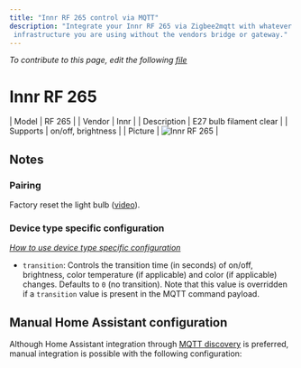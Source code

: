 ```yaml
---
title: "Innr RF 265 control via MQTT"
description: "Integrate your Innr RF 265 via Zigbee2mqtt with whatever smart home
 infrastructure you are using without the vendors bridge or gateway."
---
```


*To contribute to this page, edit the following
[file](https://github.com/Koenkk/zigbee2mqtt.io/blob/master/docs/devices/RF_265.md)*

# Innr RF 265

| Model | RF 265  |
| Vendor  | Innr  |
| Description | E27 bulb filament clear |
| Supports | on/off, brightness |
| Picture | ![Innr RF 265](./assets/devices/RF-265.jpg) |

## Notes


### Pairing
Factory reset the light bulb ([video](https://www.youtube.com/watch?v=4zkpZSv84H4)).


### Device type specific configuration
*[How to use device type specific configuration](../information/configuration.md)*


* `transition`: Controls the transition time (in seconds) of on/off, brightness,
color temperature (if applicable) and color (if applicable) changes. Defaults to `0` (no transition).
Note that this value is overridden if a `transition` value is present in the MQTT command payload.


## Manual Home Assistant configuration
Although Home Assistant integration through [MQTT discovery](../integration/home_assistant) is preferred,
manual integration is possible with the following configuration:
